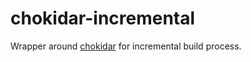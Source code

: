 # chokidar-incremental

Wrapper around [chokidar](https://github.com/paulmillr/chokidar) for incremental build process.

